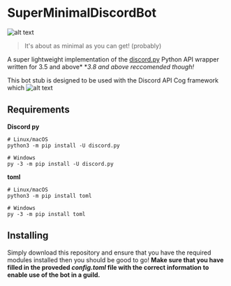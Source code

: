 SuperMinimalDiscordBot
==========

![alt text](https://img.shields.io/pypi/pyversions/discord.py.svg)
   
>It's about as minimal as you can get! (probably)

A super lightweight implementation of the [discord.py](https://github.com/Rapptz/discord.py) Python API wrapper written for 3.5 and above*
**3.8 and above reccomended though!*

This bot stub is designed to be used with the Discord API Cog framework which 
![alt text](https://cdn.pixabay.com/photo/2014/04/03/10/34/gear-wheel-310906_960_720.png)

Requirements
----------
**Discord py**
```
# Linux/macOS
python3 -m pip install -U discord.py

# Windows
py -3 -m pip install -U discord.py
```

**toml**
```
# Linux/macOS
python3 -m pip install toml

# Windows
py -3 -m pip install toml
```

Installing
----------
Simply download this repository and ensure that you have the required modules installed then you should be good to go!
**Make sure that you have filled in the proveded *config.toml* file with the correct information to enable use of the bot in a guild.**